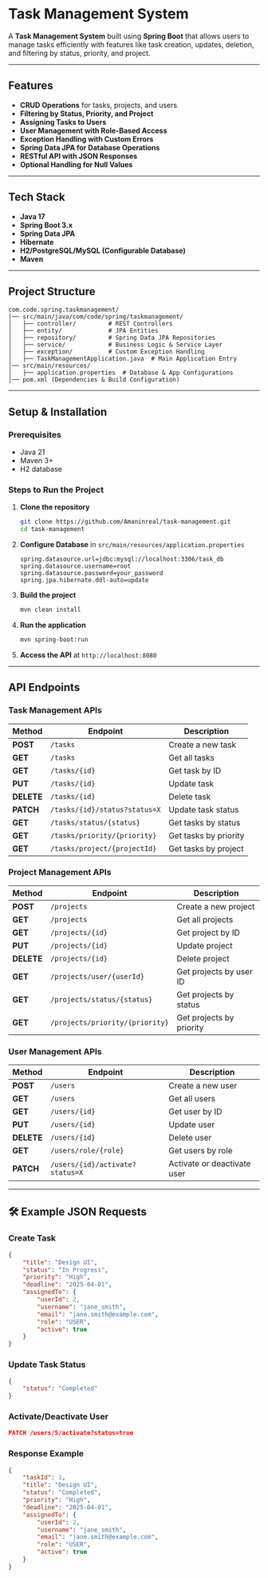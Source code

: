 # Task Management System

A **Task Management System** built using **Spring Boot** that allows users to manage tasks efficiently with features like task creation, updates, deletion, and filtering by status, priority, and project.

---

## Features

- **CRUD Operations** for tasks, projects, and users
- **Filtering by Status, Priority, and Project**
- **Assigning Tasks to Users**
- **User Management with Role-Based Access**
- **Exception Handling with Custom Errors**
- **Spring Data JPA for Database Operations**
- **RESTful API with JSON Responses**
- **Optional Handling for Null Values**

---

## Tech Stack

- **Java 17**
- **Spring Boot 3.x**
- **Spring Data JPA**
- **Hibernate**
- **H2/PostgreSQL/MySQL (Configurable Database)**
- **Maven**

---

## Project Structure
```
com.code.spring.taskmanagement/
│── src/main/java/com/code/spring/taskmanagement/
│   ├── controller/         # REST Controllers
│   ├── entity/             # JPA Entities
│   ├── repository/         # Spring Data JPA Repositories
│   ├── service/            # Business Logic & Service Layer
│   ├── exception/          # Custom Exception Handling
│   ├── TaskManagementApplication.java  # Main Application Entry
│── src/main/resources/
│   ├── application.properties  # Database & App Configurations
│── pom.xml (Dependencies & Build Configuration)
```

---

## Setup & Installation

### **Prerequisites**
- Java 21
- Maven 3+
- H2 database

### **Steps to Run the Project**
1. **Clone the repository**
   ```sh
   git clone https://github.com/Amaninreal/task-management.git
   cd task-management
   ```
2. **Configure Database** in `src/main/resources/application.properties`
   ```properties
   spring.datasource.url=jdbc:mysql://localhost:3306/task_db
   spring.datasource.username=root
   spring.datasource.password=your_password
   spring.jpa.hibernate.ddl-auto=update
   ```
3. **Build the project**
   ```sh
   mvn clean install
   ```
4. **Run the application**
   ```sh
   mvn spring-boot:run
   ```
5. **Access the API** at `http://localhost:8080`

---

## API Endpoints

### **Task Management APIs**

| Method  | Endpoint                         | Description                  |
|---------|----------------------------------|------------------------------|
| **POST**  | `/tasks`                        | Create a new task            |
| **GET**   | `/tasks`                        | Get all tasks                |
| **GET**   | `/tasks/{id}`                   | Get task by ID               |
| **PUT**   | `/tasks/{id}`                   | Update task                  |
| **DELETE**| `/tasks/{id}`                   | Delete task                  |
| **PATCH** | `/tasks/{id}/status?status=X`   | Update task status           |
| **GET**   | `/tasks/status/{status}`        | Get tasks by status          |
| **GET**   | `/tasks/priority/{priority}`    | Get tasks by priority        |
| **GET**   | `/tasks/project/{projectId}`    | Get tasks by project         |

### **Project Management APIs**

| Method  | Endpoint                         | Description                  |
|---------|----------------------------------|------------------------------|
| **POST**  | `/projects`                     | Create a new project         |
| **GET**   | `/projects`                     | Get all projects             |
| **GET**   | `/projects/{id}`                | Get project by ID            |
| **PUT**   | `/projects/{id}`                | Update project               |
| **DELETE**| `/projects/{id}`                | Delete project               |
| **GET**   | `/projects/user/{userId}`       | Get projects by user ID      |
| **GET**   | `/projects/status/{status}`     | Get projects by status       |
| **GET**   | `/projects/priority/{priority}` | Get projects by priority     |

### **User Management APIs**

| Method  | Endpoint                         | Description                  |
|---------|----------------------------------|------------------------------|
| **POST**  | `/users`                        | Create a new user            |
| **GET**   | `/users`                        | Get all users                |
| **GET**   | `/users/{id}`                   | Get user by ID               |
| **PUT**   | `/users/{id}`                   | Update user                  |
| **DELETE**| `/users/{id}`                   | Delete user                  |
| **GET**   | `/users/role/{role}`            | Get users by role            |
| **PATCH** | `/users/{id}/activate?status=X` | Activate or deactivate user  |

---

## 🛠 Example JSON Requests

### **Create Task**
```json
{
    "title": "Design UI",
    "status": "In Progress",
    "priority": "High",
    "deadline": "2025-04-01",
    "assignedTo": {
        "userId": 2,
        "username": "jane_smith",
        "email": "jane.smith@example.com",
        "role": "USER",
        "active": true
    }
}
```

### **Update Task Status**
```json
{
    "status": "Completed"
}
```

### **Activate/Deactivate User**
```json
PATCH /users/5/activate?status=true
```

### **Response Example**
```json
{
    "taskId": 1,
    "title": "Design UI",
    "status": "Completed",
    "priority": "High",
    "deadline": "2025-04-01",
    "assignedTo": {
        "userId": 2,
        "username": "jane_smith",
        "email": "jane.smith@example.com",
        "role": "USER",
        "active": true
    }
}
```